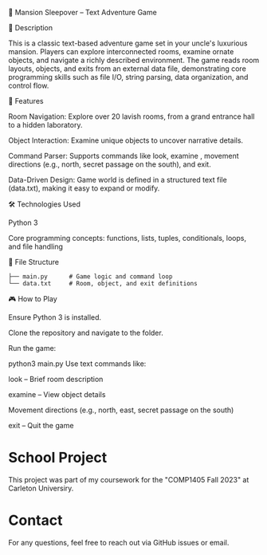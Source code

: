 🏰 Mansion Sleepover – Text Adventure Game


📖 Description

This is a classic text-based adventure game set in your uncle's luxurious mansion. Players can explore interconnected rooms, examine ornate objects, and navigate a richly described environment. The game reads room layouts, objects, and exits from an external data file, demonstrating core programming skills such as file I/O, string parsing, data organization, and control flow.


🚀 Features

Room Navigation: Explore over 20 lavish rooms, from a grand entrance hall to a hidden laboratory.

Object Interaction: Examine unique objects to uncover narrative details.

Command Parser: Supports commands like look, examine <object>, movement directions (e.g., north, secret passage on the south), and exit.

Data-Driven Design: Game world is defined in a structured text file (data.txt), making it easy to expand or modify.


🛠️ Technologies Used

Python 3

Core programming concepts: functions, lists, tuples, conditionals, loops, and file handling



📂 File Structure
```
├── main.py      # Game logic and command loop
└── data.txt     # Room, object, and exit definitions
```


🎮 How to Play

Ensure Python 3 is installed.

Clone the repository and navigate to the folder.

Run the game:

python3 main.py
Use text commands like:

look – Brief room description

examine <object> – View object details

Movement directions (e.g., north, east, secret passage on the south)

exit – Quit the game


# School Project
This project was part of my coursework for the "COMP1405 Fall 2023" at Carleton Universiry.

# Contact
For any questions, feel free to reach out via GitHub issues or email.
